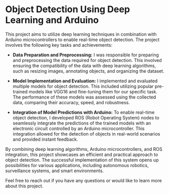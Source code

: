 # Object Detection Using Deep Learning and Arduino

This project aims to utilize deep learning techniques in combination with Arduino microcontrollers to enable real-time object detection. The project involves the following key tasks and achievements:

- **Data Preparation and Preprocessing:** I was responsible for preparing and preprocessing the data required for object detection. This involved ensuring the compatibility of the data with deep learning algorithms, such as resizing images, annotating objects, and organizing the dataset.

- **Model Implementation and Evaluation:** I implemented and evaluated multiple models for object detection. This included utilizing popular pre-trained models like VGG16 and fine-tuning them for our specific task. The performance of these models was assessed using the collected data, comparing their accuracy, speed, and robustness.

- **Integration of Model Predictions with Arduino:** To enable real-time object detection, I developed ROS (Robot Operating System) nodes to seamlessly integrate the predictions of the trained models with an electronic circuit controlled by an Arduino microcontroller. This integration allowed for the detection of objects in real-world scenarios and provided instant feedback.

By combining deep learning algorithms, Arduino microcontrollers, and ROS integration, this project showcases an efficient and practical approach to object detection. The successful implementation of this system opens up possibilities for various applications, including autonomous robotics, surveillance systems, and smart environments.

Feel free to reach out if you have any questions or would like to learn more about this project.
